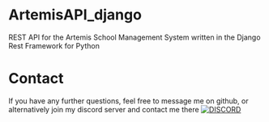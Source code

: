 # ArtemisAPI_django
REST API for the Artemis School Management System written in the Django Rest Framework for Python

# Contact
If you have any further questions, feel free to message me on github, or alternatively join my discord server and contact me there
[![DISCORD](https://img.shields.io/discord/591914197219016707.svg?label=Discord&logo=Discord&colorB=7289da&style=for-the-badge)](https://discord.gg/9RcdNvB)
